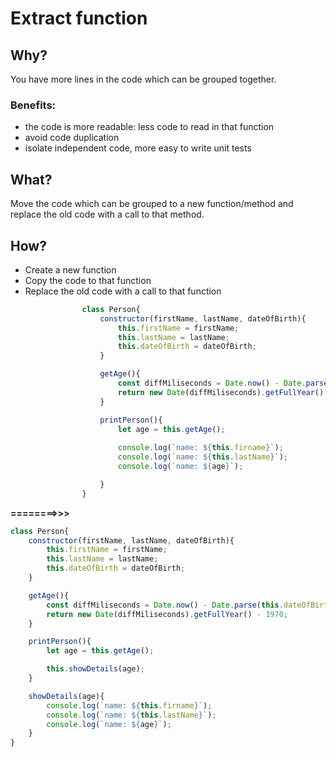 # Extract function
## Why?
You have more lines in the code which can be grouped together.
### Benefits:
- the code is more readable: less code to read in that function
- avoid code duplication
- isolate independent code, more easy to write unit tests
## What?
Move the code which can be grouped to a new function/method and replace the old code with a call to that method.
## How?
- Create a new function
- Copy the code to that function
- Replace the old code with a call to that function

```js
                class Person{
                    constructor(firstName, lastName, dateOfBirth){
                        this.firstName = firstName;
                        this.lastName = lastName;
                        this.dateOfBirth = dateOfBirth;
                    }

                    getAge(){
                        const diffMiliseconds = Date.now() - Date.parse(this.dateOfBirth);
                        return new Date(diffMiliseconds).getFullYear() - 1970;
                    }

                    printPerson(){
                        let age = this.getAge();
                        
                        console.log(`name: ${this.firname}`);
                        console.log(`name: ${this.lastName}`);
                        console.log(`name: ${age}`);

                    }
                }
```
**========>>>**

```js
class Person{
    constructor(firstName, lastName, dateOfBirth){
        this.firstName = firstName;
        this.lastName = lastName;
        this.dateOfBirth = dateOfBirth;
    }

    getAge(){
        const diffMiliseconds = Date.now() - Date.parse(this.dateOfBirth);
        return new Date(diffMiliseconds).getFullYear() - 1970;
    }

    printPerson(){
        let age = this.getAge();

        this.showDetails(age);
    }

    showDetails(age){
        console.log(`name: ${this.firname}`);
        console.log(`name: ${this.lastName}`);
        console.log(`name: ${age}`);
    }
}
```
